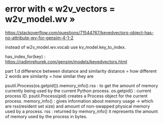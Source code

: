 # error with « w2v_vectors = w2v_model.wv »

https://stackoverflow.com/questions/71544767/keyedvectors-object-has-no-attribute-wv-for-gensim-4-1-2

instead of w2v_model.wv.vocab use kv_model.key_to_index.

has_index_for(key) : https://radimrehurek.com/gensim/models/keyedvectors.html

part 1.d
difference between distance and similarity
distance = how different 2 words are
similarity = how similar they are

psutil.Process(os.getpid()).memory_info().rss : to get the amount of memory currently being used by the current Python process.
os.getpid() : current process ID.
psutil.Process(pid) creates a Process object for the current process.
memory_info() : gives information about memory usage -> which are  rss(resident set size) and  amount of non-swapped physical memory used by a process.
rss :  returned by memory_info() it represents the amount of memory used by the process in bytes.

